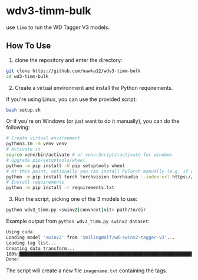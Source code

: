 # wdv3-timm-bulk

use `timm` to run the WD Tagger V3 models.

## How To Use

1. clone the repository and enter the directory:
```sh
git clone https://github.com/nawka12/wdv3-timm-bulk
cd wd3-timm-bulk
```

2. Create a virtual environment and install the Python requirements.

If you're using Linux, you can use the provided script:
```sh
bash setup.sh
```

Or if you're on Windows (or just want to do it manually), you can do the following:
```sh
# Create virtual environment
python3.10 -m venv venv
# Activate it
source venv/bin/activate # or venv\Scripts\activate for windows
# Upgrade pip/setuptools/wheel
python -m pip install -U pip setuptools wheel
# At this point, optionally you can install PyTorch manually (e.g. if you are not using an nVidia GPU)
python -m pip install torch torchvision torchaudio --index-url https://download.pytorch.org/whl/cpu # or https://download.pytorch.org/whl/cu118 for utilizing GPU
# Install requirements
python -m pip install -r requirements.txt
```

3. Run the script, picking one of the 3 models to use:
```sh
python wdv3_timm.py <swinv2|convnext|vit> path/to/dir
```

Example output from `python wdv3_timm.py swinv2 dataset`:
```sh
Using cuda
Loading model 'swinv2' from 'SmilingWolf/wd-swinv2-tagger-v3'...
Loading tag list...
Creating data transform...
100%|██████████████████████████████████████████████████████████████████████████| 1.05k/1.05k [00:58<00:00, 17.9image/s]
Done!
```
The script will create a new file `imagename.txt` containing the tags.
